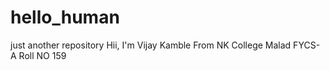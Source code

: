 # hello_human
just another repository
Hii,
I'm Vijay Kamble
From NK College Malad
FYCS-A
Roll NO 159
